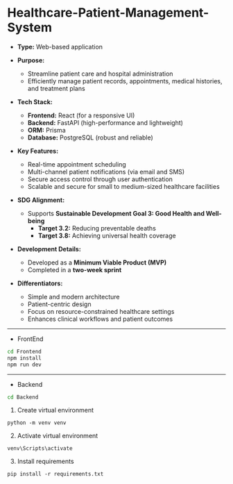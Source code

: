 # Healthcare-Patient-Management-System 

- **Type:** Web-based application

- **Purpose:**
  - Streamline patient care and hospital administration
  - Efficiently manage patient records, appointments, medical histories, and treatment plans

- **Tech Stack:**
  - **Frontend:** React (for a responsive UI)
  - **Backend:** FastAPI (high-performance and lightweight)
  - **ORM:** Prisma
  - **Database:** PostgreSQL (robust and reliable)

- **Key Features:**
  - Real-time appointment scheduling
  - Multi-channel patient notifications (via email and SMS)
  - Secure access control through user authentication
  - Scalable and secure for small to medium-sized healthcare facilities

- **SDG Alignment:**
  - Supports **Sustainable Development Goal 3: Good Health and Well-being**
    - **Target 3.2:** Reducing preventable deaths
    - **Target 3.8:** Achieving universal health coverage

- **Development Details:**
  - Developed as a **Minimum Viable Product (MVP)**
  - Completed in a **two-week sprint**

- **Differentiators:**
  - Simple and modern architecture
  - Patient-centric design
  - Focus on resource-constrained healthcare settings
  - Enhances clinical workflows and patient outcomes
  
---

- FrontEnd

```sh
cd Frontend
npm install
npm run dev
```

---

- Backend

```sh
cd Backend
```

1. Create virtual environment
```
python -m venv venv
```

2. Activate virtual environment
```
venv\Scripts\activate
```

3. Install requirements
```
pip install -r requirements.txt
```

